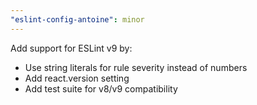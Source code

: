 ```yaml
---
"eslint-config-antoine": minor
---
```


Add support for ESLint v9 by:
- Use string literals for rule severity instead of numbers
- Add react.version setting
- Add test suite for v8/v9 compatibility